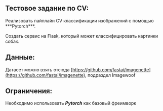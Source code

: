 ## Тестовое задание по CV:

<p>Реализовать пайплайн CV классификации изображений с помощью ***Pytorch***.</p>
<p>Создать сервис на Flask, который может классифицировать картинки собак.</p>

## Данные:

Датасет можно взять отсюда [https://github.com/fastai/imagenette](https://github.com/fastai/imagenette), подраздел Imagewoof

## Ограничения:

Необходимо использовать ***Pytorch*** как базовый фреимворк
